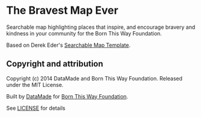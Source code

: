 # The Bravest Map Ever

Searchable map highlighting places that inspire, and encourage bravery and kindness in your community for the Born This Way Foundation.

Based on Derek Eder's [Searchable Map Template](http://derekeder.com/searchable_map_template/).

## Copyright and attribution

Copyright (c) 2014 DataMade and Born This Way Foundation. Released under the MIT License.

Built by [DataMade](http://datamade.us) for [Born This Way Foundation](http://bornthiswayfoundation.org/).

See [LICENSE](https://github.com/derekeder/FusionTable-Map-Template/blob/master/LICENSE) for details 
